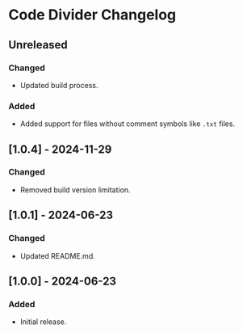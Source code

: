 <!-- Keep a Changelog guide -> https://keepachangelog.com -->

# Code Divider Changelog

## Unreleased

### Changed

- Updated build process.

### Added

- Added support for files without comment symbols like `.txt` files.

## [1.0.4] - 2024-11-29

### Changed

- Removed build version limitation.

## [1.0.1] - 2024-06-23

### Changed

- Updated README.md.

## [1.0.0] - 2024-06-23

### Added

- Initial release.